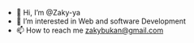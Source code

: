 - 👋 Hi, I’m @Zaky-ya
- 👀 I’m interested in Web and software Development
- 📫 How to reach me zakybukan@gmail.com

<!---
Zaky-ya/Zaky-ya is a ✨ special ✨ repository because its `README.md` (this file) appears on your GitHub profile.
You can click the Preview link to take a look at your changes.
--->
